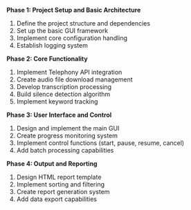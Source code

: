 **Phase 1: Project Setup and Basic Architecture**

1. Define the project structure and dependencies
2. Set up the basic GUI framework
3. Implement core configuration handling
4. Establish logging system

**Phase 2: Core Functionality**

1. Implement Telephony API integration
2. Create audio file download management
3. Develop transcription processing
4. Build silence detection algorithm
5. Implement keyword tracking

**Phase 3: User Interface and Control**

1. Design and implement the main GUI
2. Create progress monitoring system
3. Implement control functions (start, pause, resume, cancel)
4. Add batch processing capabilities

**Phase 4: Output and Reporting**

1. Design HTML report template
2. Implement sorting and filtering
3. Create report generation system
4. Add data export capabilities